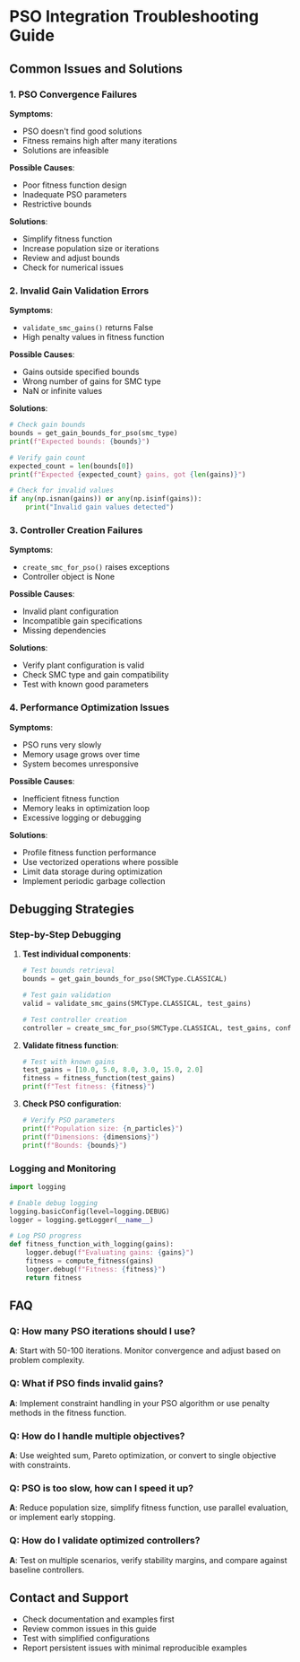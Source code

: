 # PSO Integration Troubleshooting Guide

## Common Issues and Solutions

### 1. PSO Convergence Failures

**Symptoms**:
- PSO doesn't find good solutions
- Fitness remains high after many iterations
- Solutions are infeasible

**Possible Causes**:
- Poor fitness function design
- Inadequate PSO parameters
- Restrictive bounds

**Solutions**:
- Simplify fitness function
- Increase population size or iterations
- Review and adjust bounds
- Check for numerical issues

### 2. Invalid Gain Validation Errors

**Symptoms**:
- `validate_smc_gains()` returns False
- High penalty values in fitness function

**Possible Causes**:
- Gains outside specified bounds
- Wrong number of gains for SMC type
- NaN or infinite values

**Solutions**:
```python
# Check gain bounds
bounds = get_gain_bounds_for_pso(smc_type)
print(f"Expected bounds: {bounds}")

# Verify gain count
expected_count = len(bounds[0])
print(f"Expected {expected_count} gains, got {len(gains)}")

# Check for invalid values
if any(np.isnan(gains)) or any(np.isinf(gains)):
    print("Invalid gain values detected")
```

### 3. Controller Creation Failures

**Symptoms**:
- `create_smc_for_pso()` raises exceptions
- Controller object is None

**Possible Causes**:
- Invalid plant configuration
- Incompatible gain specifications
- Missing dependencies

**Solutions**:
- Verify plant configuration is valid
- Check SMC type and gain compatibility
- Test with known good parameters

### 4. Performance Optimization Issues

**Symptoms**:
- PSO runs very slowly
- Memory usage grows over time
- System becomes unresponsive

**Possible Causes**:
- Inefficient fitness function
- Memory leaks in optimization loop
- Excessive logging or debugging

**Solutions**:
- Profile fitness function performance
- Use vectorized operations where possible
- Limit data storage during optimization
- Implement periodic garbage collection

## Debugging Strategies

### Step-by-Step Debugging
1. **Test individual components**:
   ```python
   # Test bounds retrieval
   bounds = get_gain_bounds_for_pso(SMCType.CLASSICAL)

   # Test gain validation
   valid = validate_smc_gains(SMCType.CLASSICAL, test_gains)

   # Test controller creation
   controller = create_smc_for_pso(SMCType.CLASSICAL, test_gains, config)
   ```

2. **Validate fitness function**:
   ```python
   # Test with known gains
   test_gains = [10.0, 5.0, 8.0, 3.0, 15.0, 2.0]
   fitness = fitness_function(test_gains)
   print(f"Test fitness: {fitness}")
   ```

3. **Check PSO configuration**:
   ```python
   # Verify PSO parameters
   print(f"Population size: {n_particles}")
   print(f"Dimensions: {dimensions}")
   print(f"Bounds: {bounds}")
   ```

### Logging and Monitoring
```python
import logging

# Enable debug logging
logging.basicConfig(level=logging.DEBUG)
logger = logging.getLogger(__name__)

# Log PSO progress
def fitness_function_with_logging(gains):
    logger.debug(f"Evaluating gains: {gains}")
    fitness = compute_fitness(gains)
    logger.debug(f"Fitness: {fitness}")
    return fitness
```

## FAQ

### Q: How many PSO iterations should I use?
**A**: Start with 50-100 iterations. Monitor convergence and adjust based on problem complexity.

### Q: What if PSO finds invalid gains?
**A**: Implement constraint handling in your PSO algorithm or use penalty methods in the fitness function.

### Q: How do I handle multiple objectives?
**A**: Use weighted sum, Pareto optimization, or convert to single objective with constraints.

### Q: PSO is too slow, how can I speed it up?
**A**: Reduce population size, simplify fitness function, use parallel evaluation, or implement early stopping.

### Q: How do I validate optimized controllers?
**A**: Test on multiple scenarios, verify stability margins, and compare against baseline controllers.

## Contact and Support
- Check documentation and examples first
- Review common issues in this guide
- Test with simplified configurations
- Report persistent issues with minimal reproducible examples
